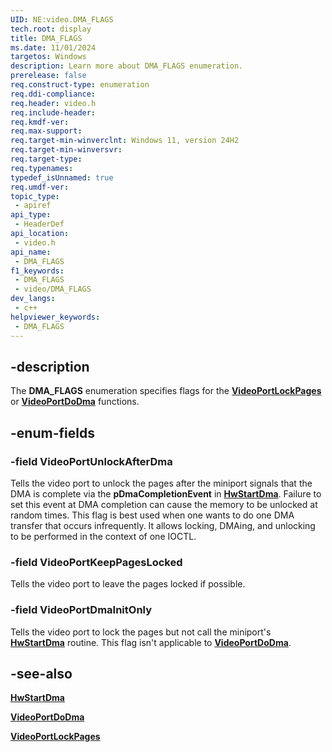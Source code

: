 ```yaml
---
UID: NE:video.DMA_FLAGS
tech.root: display
title: DMA_FLAGS
ms.date: 11/01/2024
targetos: Windows
description: Learn more about DMA_FLAGS enumeration.
prerelease: false
req.construct-type: enumeration
req.ddi-compliance: 
req.header: video.h
req.include-header: 
req.kmdf-ver: 
req.max-support: 
req.target-min-winverclnt: Windows 11, version 24H2
req.target-min-winversvr: 
req.target-type: 
req.typenames: 
typedef_isUnnamed: true
req.umdf-ver: 
topic_type:
 - apiref
api_type:
 - HeaderDef
api_location:
 - video.h
api_name:
 - DMA_FLAGS
f1_keywords:
 - DMA_FLAGS
 - video/DMA_FLAGS
dev_langs:
 - c++
helpviewer_keywords:
 - DMA_FLAGS
---
```


## -description

The **DMA_FLAGS** enumeration specifies flags for the [**VideoPortLockPages**](nf-video-videoportlockpages.md) or [**VideoPortDoDma**](nf-video-videoportdodma.md) functions.

## -enum-fields

### -field VideoPortUnlockAfterDma

Tells the video port to unlock the pages after the miniport signals that the DMA is complete via the **pDmaCompletionEvent** in [**HwStartDma**](nc-video-pvideo_hw_start_dma.md). Failure to set this event at DMA completion can cause the memory to be unlocked at random times. This flag is best used when one wants to do one DMA transfer that occurs infrequently. It allows locking, DMAing, and unlocking to be performed in the context of one IOCTL.

### -field VideoPortKeepPagesLocked

Tells the video port to leave the pages locked if possible.

### -field VideoPortDmaInitOnly

Tells the video port to lock the pages but not call the miniport's [**HwStartDma**](nc-video-pvideo_hw_start_dma.md) routine. This flag isn't applicable to [**VideoPortDoDma**](nf-video-videoportdodma.md).

## -see-also

[**HwStartDma**](nc-video-pvideo_hw_start_dma.md)

[**VideoPortDoDma**](nf-video-videoportdodma.md)

[**VideoPortLockPages**](nf-video-videoportlockpages.md)
